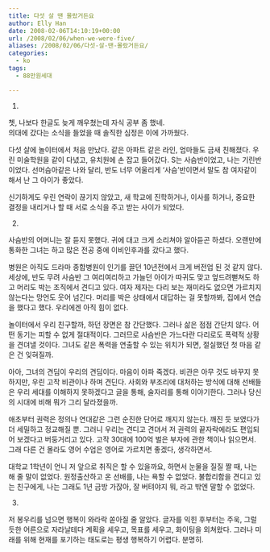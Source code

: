 ```yaml
---
title: 다섯 살 땐 몰랐거든요
author: Elly Han
date: 2008-02-06T14:10:19+00:00
url: /2008/02/06/when-we-were-five/
aliases: /2008/02/06/다섯-살-땐-몰랐거든요/
categories:
  - ko
tags:
  - 88만원세대

---
```

1.

쳇, 나보다 한글도 늦게 깨우쳤는데 자식 공부 좀 했네.  
의대에 갔다는 소식을 들었을 때 솔직한 심정은 이에 가까웠다.

다섯 살에 놀이터에서 처음 만났다. 같은 아파트 같은 라인, 엄마들도 금새 친해졌다. 우린 미술학원을 같이 다녔고, 유치원에 손 잡고 들어갔다. S는 사슴반이었고, 나는 기린반이었다. 선머슴아같은 나와 달리, 반도 너무 어울리게 &#8216;사슴&#8217;반이면서 말도 참 여자같이 해서 난 그 아이가 좋았다. 

신기하게도 우린 연락이 끊기지 않았고, 새 학교에 진학하거나, 이사를 하거나, 중요한 결정을 내리거나 할 때 서로 소식을 주고 받는 사이가 되었다. 

2.

사슴반의 어머니는 잘 듣지 못했다. 귀에 대고 크게 소리쳐야 알아듣곤 하셨다. 오랜만에 통화한 그녀는 하고 많은 전공 중에 이비인후과를 갔다고 했다. 

병원은 아직도 드라마 종합병원이 인기를 끌던 10년전에서 크게 버전업 된 것 같지 않다. 세상에, 반도 무려 사슴반 그 여리여리하고 가늘던 아이가 따귀도 맞고 엎드려뻗쳐도 하고 머리도 박는 조직에서 견디고 있다. 여자 제자는 다리 보는 재미라도 없으면 가르치지 않는다는 망언도 웃어 넘긴다. 머리를 박은 상태에서 대답하는 걸 못할까봐, 집에서 연습을 했다고 했다. 우리에겐 아직 힘이 없다.

놀이터에서 우리 친구할까, 하던 장면은 참 간단했다. 그러나 삶은 점점 간단치 않다. 어떤 동기는 피할 수 없게 절대적이다. 그러므로 사슴반은 가느다란 다리로도 폭력적 상황을 견뎌낼 것이다. 그녀도 같은 폭력을 연출할 수 있는 위치가 되면, 절실했던 첫 마음 같은 건 잊혀질까.

아아, 그녀의 견딤이 우리의 견딤이다. 마음이 아파 죽겠다. 비관은 아무 것도 바꾸지 못하지만, 우린 고작 비관이나 하며 견딘다. 사회와 부조리에 대처하는 방식에 대해 선배들은 우리 세대를 이해하지 못하겠다고 글을 통해, 술자리를 통해 이야기한다. 그러나 당신의 시대에 비해 뭐가 그리 달라졌을까.

애초부터 권력은 정의나 연대같은 그런 순진한 단어로 깨지지 않는다. 깨진 듯 보였다가 더 세밀하고 정교해질 뿐. 그러니 우리는 견디고 견뎌서 저 권력의 끝자락에라도 편입되어 보겠다고 버둥거리고 있다. 고작 30대에 100억 벌은 부자에 관한 책이나 읽으면서. 그래 다른 건 몰라도 영어 수업은 영어로 가르치면 좋겠다, 생각하면서. 

대학교 1학년이 언니 저 앞으로 취직은 할 수 있을까요, 하면서 눈물을 질질 짤 때, 나는 해 줄 말이 없었다. 원정출산하고 온 선배를, 나는 욕할 수 없었다. 불합리함을 견디고 있는 친구에게, 나는 그래도 1년 금방 가잖아, 잘 버텨야지 뭐, 라고 밖엔 말할 수 없었다.

3.

저 봉우리를 넘으면 행복이 와라락 쏟아질 줄 알았다. 글자를 익힌 후부터는 주욱, 그럴듯한 어른으로 자라날테다 계획을 세우고, 목표를 세우고, 화이팅을 외쳐왔다. 그러나 미래를 위해 현재를 포기하는 태도로는 평생 행복하기 어렵다. 분명히.